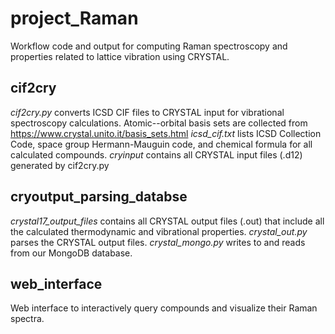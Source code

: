 # project_Raman
Workflow code and output for computing Raman spectroscopy and properties related to lattice vibration using CRYSTAL.
## cif2cry
*cif2cry.py* converts ICSD CIF files to CRYSTAL input for vibrational spectroscopy calculations.
Atomic--orbital basis sets are collected from https://www.crystal.unito.it/basis_sets.html
*icsd_cif.txt* lists ICSD Collection Code, space group Hermann-Mauguin code, and chemical formula for all calculated compounds.
*cryinput* contains all CRYSTAL input files (.d12) generated by cif2cry.py
## cryoutput_parsing_databse
*crystal17_output_files* contains all CRYSTAL output files (.out) that include all the calculated thermodynamic and vibrational properties.
*crystal_out.py* parses the CRYSTAL output files.
*crystal_mongo.py* writes to and reads from our MongoDB database.
## web_interface
Web interface to interactively query compounds and visualize their Raman spectra.

